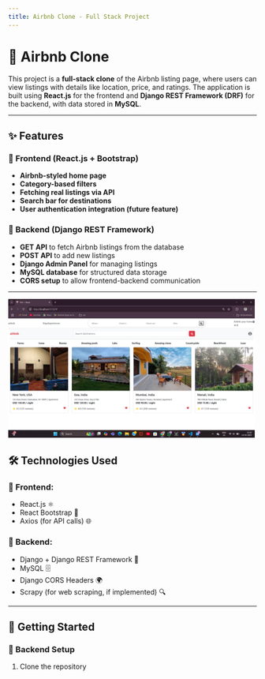 ```yaml
---
title: Airbnb Clone - Full Stack Project
---
```


# 🏡 Airbnb Clone

This project is a **full-stack clone** of the Airbnb listing page, where users can view listings with details like location, price, and ratings. The application is built using **React.js** for the frontend and **Django REST Framework (DRF)** for the backend, with data stored in **MySQL**.

---

## ✨ Features

### 🔹 Frontend (React.js + Bootstrap)
- **Airbnb-styled home page**
- **Category-based filters**
- **Fetching real listings via API**
- **Search bar for destinations**
- **User authentication integration (future feature)**

### 🔹 Backend (Django REST Framework)
- **GET API** to fetch Airbnb listings from the database
- **POST API** to add new listings
- **Django Admin Panel** for managing listings
- **MySQL database** for structured data storage
- **CORS setup** to allow frontend-backend communication

---
<img src="image.png" width="500">


## 🛠️ Technologies Used

### 🔹 Frontend:
- React.js ⚛️
- React Bootstrap 🎨
- Axios (for API calls) 🌐

### 🔹 Backend:
- Django + Django REST Framework 🐍
- MySQL 🗄️
- Django CORS Headers 🌍
- Scrapy (for web scraping, if implemented) 🔍

---

## 🚀 Getting Started

### 🔹 Backend Setup
1. Clone the repository
